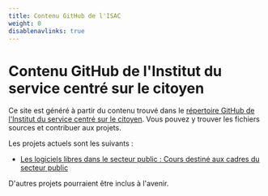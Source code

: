 ```yaml
---
title: Contenu GitHub de l'ISAC
weight: 0
disablenavlinks: true
--- 
```


# Contenu GitHub de l'Institut du service centré sur le citoyen

Ce site est généré à partir du contenu trouvé dans le [répertoire GitHub de l'Institut du service centré sur le citoyen](https://github.com/ICCS-ISAC/iccs-isac.io).
Vous pouvez y trouver les fichiers sources et contribuer aux projets.

Les projets actuels sont les suivants :

- [Les logiciels libres dans le secteur public : Cours destiné aux cadres du secteur public](/fr/docs/logiciels_libres/)

D'autres projets pourraient être inclus à l'avenir.
